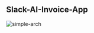 ## Slack-AI-Invoice-App

![simple-arch](https://github.com/user-attachments/assets/e04ee2d7-1aeb-4309-ac12-3bfba9c41ce3)
